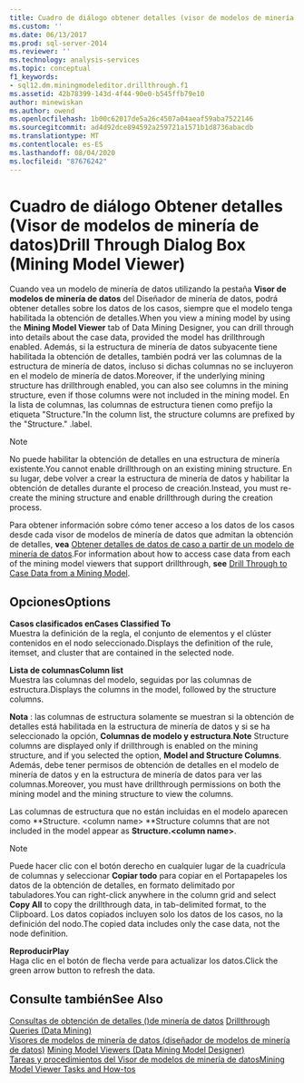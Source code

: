 ```yaml
---
title: Cuadro de diálogo obtener detalles (visor de modelos de minería de datos) | Microsoft Docs
ms.custom: ''
ms.date: 06/13/2017
ms.prod: sql-server-2014
ms.reviewer: ''
ms.technology: analysis-services
ms.topic: conceptual
f1_keywords:
- sql12.dm.miningmodeleditor.drillthrough.f1
ms.assetid: 42b78399-143d-4f44-90e0-b545ffb79e10
author: minewiskan
ms.author: owend
ms.openlocfilehash: 1b00c62017de5a26c4507a04aeaf59aba7522146
ms.sourcegitcommit: ad4d92dce894592a259721a1571b1d8736abacdb
ms.translationtype: MT
ms.contentlocale: es-ES
ms.lasthandoff: 08/04/2020
ms.locfileid: "87676242"
---
```

# <a name="drill-through-dialog-box-mining-model-viewer"></a><span data-ttu-id="e2fce-102">Cuadro de diálogo Obtener detalles (Visor de modelos de minería de datos)</span><span class="sxs-lookup"><span data-stu-id="e2fce-102">Drill Through Dialog Box (Mining Model Viewer)</span></span>
  <span data-ttu-id="e2fce-103">Cuando vea un modelo de minería de datos utilizando la pestaña **Visor de modelos de minería de datos** del Diseñador de minería de datos, podrá obtener detalles sobre los datos de los casos, siempre que el modelo tenga habilitada la obtención de detalles.</span><span class="sxs-lookup"><span data-stu-id="e2fce-103">When you view a mining model by using the **Mining Model Viewer** tab of Data Mining Designer, you can drill through into details about the case data, provided the model has drillthrough enabled.</span></span> <span data-ttu-id="e2fce-104">Además, si la estructura de minería de datos subyacente tiene habilitada la obtención de detalles, también podrá ver las columnas de la estructura de minería de datos, incluso si dichas columnas no se incluyeron en el modelo de minería de datos.</span><span class="sxs-lookup"><span data-stu-id="e2fce-104">Moreover, if the underlying mining structure has drillthrough enabled, you can also see columns in the mining structure, even if those columns were not included in the mining model.</span></span> <span data-ttu-id="e2fce-105">En la lista de columnas, las columnas de estructura tienen como prefijo la etiqueta "Structure."</span><span class="sxs-lookup"><span data-stu-id="e2fce-105">In the column list, the structure columns are prefixed by the "Structure."</span></span> <span data-ttu-id="e2fce-106">.</span><span class="sxs-lookup"><span data-stu-id="e2fce-106">label.</span></span>  
  
> [!NOTE]  
>  <span data-ttu-id="e2fce-107">No puede habilitar la obtención de detalles en una estructura de minería existente.</span><span class="sxs-lookup"><span data-stu-id="e2fce-107">You cannot enable drillthrough on an existing mining structure.</span></span> <span data-ttu-id="e2fce-108">En su lugar, debe volver a crear la estructura de minería de datos y habilitar la obtención de detalles durante el proceso de creación.</span><span class="sxs-lookup"><span data-stu-id="e2fce-108">Instead, you must re-create the mining structure and enable drillthrough during the creation process.</span></span>  
  
 <span data-ttu-id="e2fce-109">Para obtener información sobre cómo tener acceso a los datos de los casos desde cada visor de modelos de minería de datos que admitan la obtención de detalles, **vea** [Obtener detalles de datos de caso a partir de un modelo de minería de datos](data-mining/drill-through-to-case-data-from-a-mining-model.md).</span><span class="sxs-lookup"><span data-stu-id="e2fce-109">For information about how to access case data from each of the mining model viewers that support drillthrough, **see** [Drill Through to Case Data from a Mining Model](data-mining/drill-through-to-case-data-from-a-mining-model.md).</span></span>  
  
## <a name="options"></a><span data-ttu-id="e2fce-110">Opciones</span><span class="sxs-lookup"><span data-stu-id="e2fce-110">Options</span></span>  
 <span data-ttu-id="e2fce-111">**Casos clasificados en**</span><span class="sxs-lookup"><span data-stu-id="e2fce-111">**Cases Classified To**</span></span>  
 <span data-ttu-id="e2fce-112">Muestra la definición de la regla, el conjunto de elementos y el clúster contenidos en el nodo seleccionado.</span><span class="sxs-lookup"><span data-stu-id="e2fce-112">Displays the definition of the rule, itemset, and cluster that are contained in the selected node.</span></span>  
  
 <span data-ttu-id="e2fce-113">**Lista de columnas**</span><span class="sxs-lookup"><span data-stu-id="e2fce-113">**Column list**</span></span>  
 <span data-ttu-id="e2fce-114">Muestra las columnas del modelo, seguidas por las columnas de estructura.</span><span class="sxs-lookup"><span data-stu-id="e2fce-114">Displays the columns in the model, followed by the structure columns.</span></span>  
  
 <span data-ttu-id="e2fce-115">**Nota** : las columnas de estructura solamente se muestran si la obtención de detalles está habilitada en la estructura de minería de datos y si se ha seleccionado la opción, **Columnas de modelo y estructura**.</span><span class="sxs-lookup"><span data-stu-id="e2fce-115">**Note** Structure columns are displayed only if drillthrough is enabled on the mining structure, and if you selected the option, **Model and Structure Columns**.</span></span> <span data-ttu-id="e2fce-116">Además, debe tener permisos de obtención de detalles en el modelo de minería de datos y en la estructura de minería de datos para ver las columnas.</span><span class="sxs-lookup"><span data-stu-id="e2fce-116">Moreover, you must have drillthrough permissions on both the mining model and the mining structure to view the columns.</span></span>  
  
 <span data-ttu-id="e2fce-117">Las columnas de estructura que no están incluidas en el modelo aparecen como \*\*Structure. \<column name> \*\*</span><span class="sxs-lookup"><span data-stu-id="e2fce-117">Structure columns that are not included in the model appear as **Structure.\<column name>**.</span></span>  
  
> [!NOTE]  
>  <span data-ttu-id="e2fce-118">Puede hacer clic con el botón derecho en cualquier lugar de la cuadrícula de columnas y seleccionar **Copiar todo** para copiar en el Portapapeles los datos de la obtención de detalles, en formato delimitado por tabuladores.</span><span class="sxs-lookup"><span data-stu-id="e2fce-118">You can right-click anywhere in the column grid and select **Copy All** to copy the drillthrough data, in tab-delimited format, to the Clipboard.</span></span> <span data-ttu-id="e2fce-119">Los datos copiados incluyen solo los datos de los casos, no la definición del nodo.</span><span class="sxs-lookup"><span data-stu-id="e2fce-119">The copied data includes only the case data, not the node definition.</span></span>  
  
 <span data-ttu-id="e2fce-120">**Reproducir**</span><span class="sxs-lookup"><span data-stu-id="e2fce-120">**Play**</span></span>  
 <span data-ttu-id="e2fce-121">Haga clic en el botón de flecha verde para actualizar los datos.</span><span class="sxs-lookup"><span data-stu-id="e2fce-121">Click the green arrow button to refresh the data.</span></span>  
  
## <a name="see-also"></a><span data-ttu-id="e2fce-122">Consulte también</span><span class="sxs-lookup"><span data-stu-id="e2fce-122">See Also</span></span>  
 <span data-ttu-id="e2fce-123">[Consultas de obtención de detalles &#40;&#41;de minería de datos](data-mining/drillthrough-queries-data-mining.md) </span><span class="sxs-lookup"><span data-stu-id="e2fce-123">[Drillthrough Queries &#40;Data Mining&#41;](data-mining/drillthrough-queries-data-mining.md) </span></span>  
 <span data-ttu-id="e2fce-124">[Visores de modelos de minería de datos &#40;diseñador de modelos de minería de datos&#41;](mining-model-viewers-data-mining-model-designer.md) </span><span class="sxs-lookup"><span data-stu-id="e2fce-124">[Mining Model Viewers &#40;Data Mining Model Designer&#41;](mining-model-viewers-data-mining-model-designer.md) </span></span>  
 [<span data-ttu-id="e2fce-125">Tareas y procedimientos del Visor de modelos de minería de datos</span><span class="sxs-lookup"><span data-stu-id="e2fce-125">Mining Model Viewer Tasks and How-tos</span></span>](data-mining/mining-model-viewer-tasks-and-how-tos.md)  
  
  
